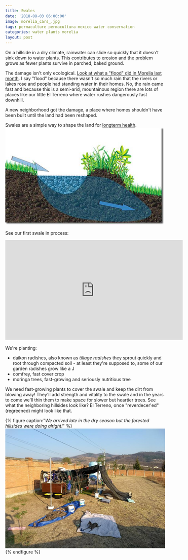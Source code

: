 ```yaml
---
title: Swales
date: '2018-08-03 06:00:00'
image: morelia_cars_.jpg
tags: permaculture permacultura mexico water conservation
categories: water plants morelia
layout: post
---
```


On a hillside in a dry climate, rainwater can slide so quickly that it doesn't sink down to water plants. This contributes to erosion and the problem grows as fewer plants survive in parched, baked ground.

The damage isn't only ecological. [Look at what a "flood" did in Morelia last month](https://mexiconewsdaily.com/news/heavy-rains-create-havoc-in-morelia/). I say "flood" because there wasn't so much rain that the rivers or lakes rose and people had standing water in their homes. No, the rain came fast and because this is a semi-arid, mountainous region there are lots of places like our little El Terreno where water rushes dangerously fast downhill.

A new neighborhood got the damage, a place where homes shouldn't have been built until the land had been reshaped.

Swales are a simple way to shape the land for [longterm health](http://permaculture-and-sanity.com/pcarticles/permaculture-earthworks-and-swales.php).
![](/images/swale_profile_.jpg)

See our first swale in process:
<iframe width="560" height="315" src="https://www.youtube-nocookie.com/embed/exNNq87lQ2w" frameborder="0" allow="autoplay; encrypted-media" allowfullscreen></iframe>

We're planting:
* daikon radishes, also known as *tillage radishes* they sprout quickly and root through compacted soil - at least they're supposed to, some of our garden radishes grow like a J
* comfrey, fast cover crop
* moringa trees, fast-growing and seriously nutritious tree

We need fast-growing plants to cover the swale and keep the dirt from blowing away! They'll add strength and vitality to the swale and in the years to come we'll thin them to make space for slower but heartier trees. See what the neighboring hillsides look like? El Terreno, once "reverdecer'ed" (regreened) might look like that.

{% figure caption:"*We arrived late in the dry season but the forested hillsides were doing alright!*" %}
[![](/images/early_homestead_.jpg)](/images/early_homestead.jpg)
{% endfigure %}
